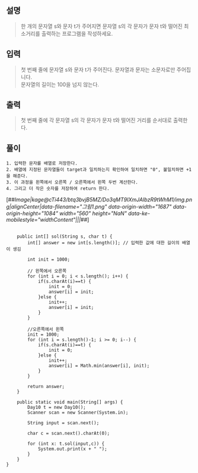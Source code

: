 ## 설명

> 한 개의 문자열 s와 문자 t가 주어지면 문자열 s의 각 문자가 문자 t와 떨어진 최소거리를 출력하는 프로그램을 작성하세요.

## 입력

> 첫 번째 줄에 문자열 s와 문자 t가 주어진다. 문자열과 문자는 소문자로만 주어집니다.  
> 문자열의 길이는 100을 넘지 않는다.

## 출력

> 첫 번째 줄에 각 문자열 s의 각 문자가 문자 t와 떨어진 거리를 순서대로 출력한다.

## 풀이

```
1. 입력한 문자를 배열로 저장한다. 
2. 배열에 지정된 문자열들이 target과 일치하는지 확인하여 일치하면 "0", 불일치하면 +1 을 해준다.
3. 이 과정을 왼쪽에서 오른쪽 / 오른쪽에서 왼쪽 두번 계산한다.
4. 그리고 더 작은 숫자를 저장하여 return 한다.
```

[##_Image|kage@cTi443/btq3bvjB5MZ/Do3qMT9IXmJAIbzR9tWhM1/img.png|alignCenter|data-filename="그림1.png" data-origin-width="1687" data-origin-height="1084" width="560" height="NaN" data-ke-mobilestyle="widthContent"|||_##]

##

```
    public int[] sol(String s, char t) {
        int[] answer = new int[s.length()]; // 입력한 값에 대한 길이의 배열이 생김

        int init = 1000;

        // 왼쪽에서 오른쪽
        for (int i = 0; i < s.length(); i++) {
            if(s.charAt(i)==t) {
                init = 0;
                answer[i] = init;
            }else {
                init++;
                answer[i] = init;
            }
        }

        //오른쪽에서 왼쪽
        init = 1000;
        for (int i = s.length()-1; i >= 0; i--) {
            if(s.charAt(i)==t) {
                init = 0;
            }else {
                init++;
                answer[i] = Math.min(answer[i], init);
            }
        }

        return answer;
    }

    public static void main(String[] args) {
        Day10 t = new Day10();
        Scanner scan = new Scanner(System.in);

        String input = scan.next();

        char c = scan.next().charAt(0);

        for (int x: t.sol(input,c)) {
            System.out.print(x + " ");
        }
    }
}


```